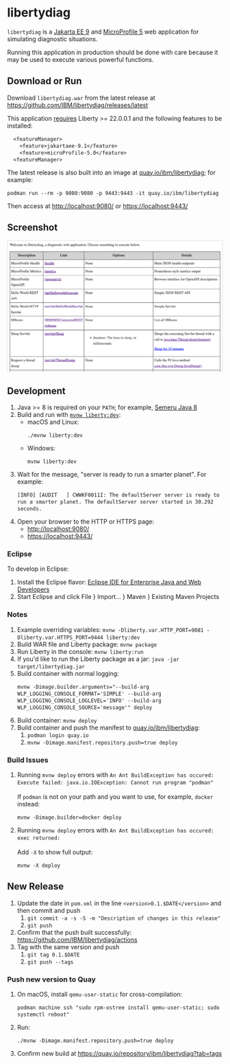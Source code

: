 # libertydiag

`libertydiag` is a [Jakarta EE 9](https://openliberty.io/docs/latest/jakarta-ee.html) and [MicroProfile 5](https://openliberty.io/docs/latest/microprofile.html) web application for simulating diagnostic situations.

Running this application in production should be done with care because it may be used to execute various powerful functions.

## Download or Run

Download `libertydiag.war` from the latest release at <https://github.com/IBM/libertydiag/releases/latest>

This application [requires](https://www.ibm.com/docs/en/was-liberty/base?topic=management-liberty-features) Liberty >= 22.0.0.1 and the following features to be installed:

```
  <featureManager>
    <feature>jakartaee-9.1</feature>
    <feature>microProfile-5.0</feature>
  <featureManager>
```

The latest release is also built into an image at [quay.io/ibm/libertydiag](https://quay.io/repository/ibm/libertydiag); for example:

```
podman run --rm -p 9080:9080 -p 9443:9443 -it quay.io/ibm/libertydiag
```

Then access at <http://localhost:9080/> or <https://localhost:9443/>

## Screenshot

![Screenshot](screenshot.png)

## Development

1. Java >= 8 is required on your `PATH`; for example, [Semeru Java 8](https://developer.ibm.com/languages/java/semeru-runtimes/downloads/?version=8)
1. Build and run with [`mvnw liberty:dev`](https://openliberty.io/docs/latest/development-mode.html):
    * macOS and Linux:
      ```
      ./mvnw liberty:dev
      ```
    * Windows:
      ```
      mvnw liberty:dev
      ```
1. Wait for the message, "server is ready to run a smarter planet". For example:
   ```
   [INFO] [AUDIT   ] CWWKF0011I: The defaultServer server is ready to run a smarter planet. The defaultServer server started in 30.292 seconds.
   ```
1. Open your browser to the HTTP or HTTPS page:
    * <http://localhost:9080/>
    * <https://localhost:9443/>

### Eclipse

To develop in Eclipse:

1. Install the Eclipse flavor: [Eclipse IDE for Enterprise Java and Web Developers](https://www.eclipse.org/downloads/packages/)
1. Start Eclipse and click File } Import... } Maven } Existing Maven Projects

### Notes

1. Example overriding variables: `mvnw -Dliberty.var.HTTP_PORT=9081 -Dliberty.var.HTTPS_PORT=9444 liberty:dev`
1. Build WAR file and Liberty package: `mvnw package`
1. Run Liberty in the console: `mvnw liberty:run`
1. If you'd like to run the Liberty package as a jar: `java -jar target/libertydiag.jar`
1. Build container with normal logging:
   ```
   mvnw -Dimage.builder.arguments="--build-arg WLP_LOGGING_CONSOLE_FORMAT='SIMPLE' --build-arg WLP_LOGGING_CONSOLE_LOGLEVEL='INFO' --build-arg WLP_LOGGING_CONSOLE_SOURCE='message'" deploy
   ```
1. Build container: `mvnw deploy`
1. Build container and push the manifest to [quay.io/ibm/libertydiag](https://quay.io/repository/ibm/libertydiag?tab=tags):
    1. `podman login quay.io`
    1. `mvnw -Dimage.manifest.repository.push=true deploy`

### Build Issues

1. Running `mvnw deploy` errors with `An Ant BuildException has occured: Execute failed: java.io.IOException: Cannot run program "podman"`
   \
   \
   If `podman` is not on your path and you want to use, for example, `docker` instead:
   ```
   mvnw -Dimage.builder=docker deploy
   ```
1. Running `mvnw deploy` errors with `An Ant BuildException has occured: exec returned:`
   \
   \
   Add `-X` to show full output:
   ```
   mvnw -X deploy
   ```

## New Release

1. Update the date in `pom.xml` in the line `<version>0.1.$DATE</version>` and then commit and push
    1. `git commit -a -s -S -m "Description of changes in this release"`
    1. `git push`
1. Confirm that the push built successfully: <https://github.com/IBM/libertydiag/actions>
1. Tag with the same version and push
    1. `git tag 0.1.$DATE`
    1. `git push --tags`

### Push new version to Quay

1. On macOS, install `qemu-user-static` for cross-compilation:
   ```
   podman machine ssh "sudo rpm-ostree install qemu-user-static; sudo systemctl reboot"
   ```
1. Run:
   ```
   ./mvnw -Dimage.manifest.repository.push=true deploy
   ```
1. Confirm new build at <https://quay.io/repository/ibm/libertydiag?tab=tags>
